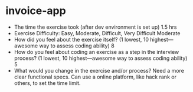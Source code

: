 # invoice-app
- The time the exercise took (after dev environment is set up)
  1.5 hrs
- Exercise Difficulty: Easy, Moderate, Difficult, Very Difficult
  Moderate
- How did you feel about the exercise itself? (1 lowest, 10 highest—awesome way to assess coding ability)
  8
- How do you feel about coding an exercise as a step in the interview process?  (1 lowest, 10 highest—awesome way to assess coding ability)
  5
- What would you change in the exercise and/or process?
  Need a more clear functional specs.
  Can use a online platform, like hack rank or others, to set the time limit.
